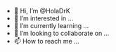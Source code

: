 - 👋 Hi, I’m @HolaDrK
- 👀 I’m interested in ...
- 🌱 I’m currently learning ...
- 💞️ I’m looking to collaborate on ...
- 📫 How to reach me ...

<!---
HolaDrK/HolaDrK is a ✨ special ✨ repository because its `README.md` (this file) appears on your GitHub profile.
You can click the Preview link to take a look at your changes.
--->
